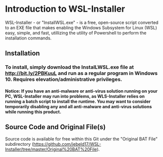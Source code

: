 # Introduction to WSL-Installer
WSL-Installer - or "InstallWSL.exe" -  is a free, open-source script converted to an EXE file that makes enabling the Windows Subsystem for Linux (WSL) easy, simple, and fast, utillizing the utility of Powershell to perform the installation commands.

## Installation
### To install, simply download the InstalLWSL.exe file at http://bit.ly/2PBKuuL and run as a regular program in Windows 10. Requires elevation/administrative privileges.
#### Notice: If you have an anti-malware or anti-virus solution running on your PC, WSL-Installer may run into problems, as WLS-Installer relies on running a batch script to install the runtime. You may want to consider temporarily disabling any and all anti-malware and anti-virus solutions while running this product.

## Source Code and Original File(s)
Source code is available for free within this Git under the "Original BAT File" subdirectory (https://github.com/jebeld17/WSL-Installer/tree/master/Original%20BAT%20File).
